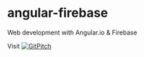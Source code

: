 
# angular-firebase

Web development with Angular.io & Firebase

Visit [![GitPitch](https://gitpitch.com/assets/badge.svg)](https://gitpitch.com/IGZOscarArce/angular-firebase/master?grs=github)

